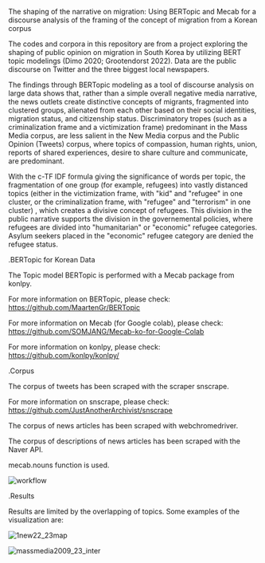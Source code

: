 The shaping of the narrative on migration:
Using BERTopic and Mecab for a discourse analysis of the framing of the concept of migration from a Korean corpus

The codes and corpora in this repository are from a project exploring the shaping of public opinion on migration in South Korea by utilizing BERT topic modelings (Dimo 2020; Grootendorst 2022). Data are the public discourse on Twitter and the three biggest local newspapers. 

The findings through BERTopic modeling as a tool of discourse analysis on large data shows that, rather than a simple overall negative media narrative, the news outlets create distinctive concepts of migrants, fragmented into clustered groups, alienated from each other based on their social identities, migration status, and citizenship status. Discriminatory tropes (such as a criminalization frame and a victimization frame) predominant in the Mass Media corpus, are less salient in the New Media corpus and the Public Opinion (Tweets) corpus, where topics of compassion, human rights, union, reports of shared experiences, desire to share culture and communicate, are predominant.

With the c-TF IDF formula giving the significance of words per topic, the fragmentation of one group (for example, refugees) into vastly distanced topics (either in the victimization frame, with "kid" and "refugee" in one cluster, or the criminalization frame, with "refugee" and "terrorism" in one cluster) , which creates a divisive concept of refugees. This division in the public narrative supports the division in the governemental policies, where refugees are divided into "humanitarian" or "economic" refugee categories. Asylum seekers placed in the "economic" refugee category are denied the refugee status.


.BERTopic for Korean Data

The Topic model BERTopic is performed with a Mecab package from konlpy.

For more information on BERTopic, please check: https://github.com/MaartenGr/BERTopic

For more information on Mecab (for Google colab), please check: https://github.com/SOMJANG/Mecab-ko-for-Google-Colab

For more information on konlpy, please check: https://github.com/konlpy/konlpy/

.Corpus

The corpus of tweets has been scraped with the scraper snscrape.

For more information on snscrape, please check: https://github.com/JustAnotherArchivist/snscrape

The corpus of news articles has been scraped with webchromedriver.

The corpus of descriptions of news articles has been scraped with the Naver API.

mecab.nouns function is used.


![workflow](https://github.com/clara1del/BERTopic-korean-tweets-newsarticles-migration-discourse/assets/120312491/19583f71-40c1-4ff0-a2f1-5aea0795fe4d)


.Results

Results are limited by the overlapping of topics. Some examples of the visualization are:

![1new22_23map](https://github.com/clara1del/BERTopic-korean-tweets-newsarticles-migration-discourse/assets/120312491/9b8babd5-2d47-4d27-b9ac-11bcb20e0efb)

![massmedia2009_23_inter](https://github.com/clara1del/BERTopic-korean-tweets-newsarticles-migration-discourse/assets/120312491/a2067ed1-5bfc-496a-a4aa-4a0fcc7373c8)



